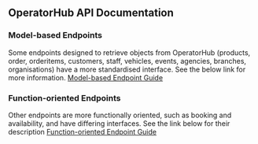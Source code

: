 ## OperatorHub API Documentation

### Model-based Endpoints
Some endpoints designed to retrieve objects from OperatorHub (products, order, orderitems, customers, staff, vehicles, events, agencies, branches, organisations) have a more standardised interface. See the below link for more information.
[Model-based Endpoint Guide](https://github.com/Junction6/API/blob/V1/Docs/api-guide.md)

### Function-oriented Endpoints
Other endpoints are more functionally oriented, such as booking and availability, and have differing interfaces. See the link below for their description
[Function-oriented Endpoint Guide](https://junction6travel.com/apidocs/class-V1Service.html)
